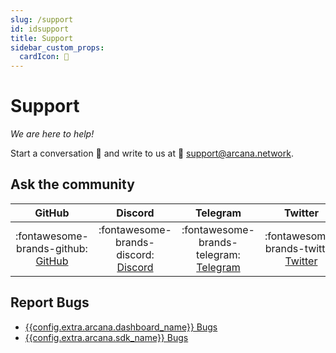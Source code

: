```yaml
---
slug: /support
id: idsupport
title: Support
sidebar_custom_props:
  cardIcon: 📨
---
```


# Support

*We are here to help!*

Start a conversation 💬 and write to us at 📨 [support@arcana.network](mailto:support@arcana.network).

## Ask the community

| GitHub | Discord | Telegram | Twitter |
| :---: | :---: | :---: | :---: |
| :fontawesome-brands-github: [GitHub](https://github.com/orgs/arcana-network/discussions) | :fontawesome-brands-discord: [Discord](https://discord.gg/6g7fQvEpdy) | :fontawesome-brands-telegram: [Telegram](https://t.me/ArcanaNetwork) | :fontawesome-brands-twitter: [Twitter](https://twitter.com/arcananetwork) | 

## Report Bugs

* [{{config.extra.arcana.dashboard_name}} Bugs](https://github.com/arcana-network/developer-dashboard/issues)
* [{{config.extra.arcana.sdk_name}} Bugs](https://github.com/arcana-network/auth/issues)